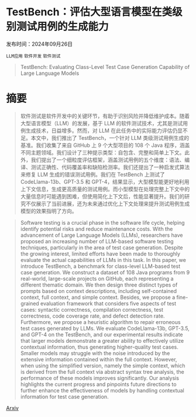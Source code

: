 # TestBench：评估大型语言模型在类级别测试用例的生成能力

发布时间：2024年09月26日

`LLM应用` `软件开发` `软件测试`

> TestBench: Evaluating Class-Level Test Case Generation Capability of Large Language Models

# 摘要

> 软件测试是软件开发中的关键环节，有助于识别风险并降低维护成本。随着大型语言模型（LLM）的发展，基于 LLM 的软件测试技术，尤其是测试用例生成技术，日益增多。然而，对 LLM 在此任务中的实际能力评估仍显不足。本文中，我们推出了 TestBench，一个针对 LLM 类级测试用例生成的基准。我们收集了来自 GitHub 上 9 个大型项目的 108 个 Java 程序，涵盖不同主题领域。我们设计了三种提示类型：自包含、完整和简单上下文。此外，我们提出了一个细粒度评估框架，涵盖测试用例的五个维度：语法、编译、测试正确性、代码覆盖率和缺陷检测率。我们还提出了一种启发式算法来修复 LLM 生成的错误测试用例。我们在 TestBench 上测试了 CodeLlama-13b、GPT-3.5 和 GPT-4，结果显示，大型模型能更好地利用上下文信息，生成更高质量的测试用例。而小型模型在处理完整上下文中的大量信息时可能遇到困难，但使用简化上下文后，性能显著提升。我们的研究不仅展示了当前进展，还为未来通过优化上下文处理来提升测试用例生成模型的效果指明了方向。

> Software testing is a crucial phase in the software life cycle, helping identify potential risks and reduce maintenance costs. With the advancement of Large Language Models (LLMs), researchers have proposed an increasing number of LLM-based software testing techniques, particularly in the area of test case generation. Despite the growing interest, limited efforts have been made to thoroughly evaluate the actual capabilities of LLMs in this task.
  In this paper, we introduce TestBench, a benchmark for class-level LLM-based test case generation. We construct a dataset of 108 Java programs from 9 real-world, large-scale projects on GitHub, each representing a different thematic domain. We then design three distinct types of prompts based on context descriptions, including self-contained context, full context, and simple context. Besides, we propose a fine-grained evaluation framework that considers five aspects of test cases: syntactic correctness, compilation correctness, test correctness, code coverage rate, and defect detection rate. Furthermore, we propose a heuristic algorithm to repair erroneous test cases generated by LLMs. We evaluate CodeLlama-13b, GPT-3.5, and GPT-4 on the TestBench, and our experimental results indicate that larger models demonstrate a greater ability to effectively utilize contextual information, thus generating higher-quality test cases. Smaller models may struggle with the noise introduced by the extensive information contained within the full context. However, when using the simplified version, namely the simple context, which is derived from the full context via abstract syntax tree analysis, the performance of these models improves significantly. Our analysis highlights the current progress and pinpoints future directions to further enhance the effectiveness of models by handling contextual information for test case generation.

[Arxiv](https://arxiv.org/abs/2409.17561)